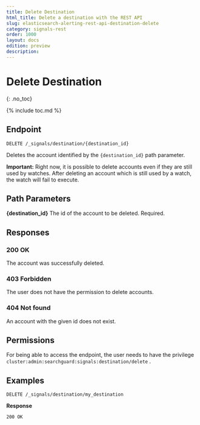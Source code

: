 ```yaml
---
title: Delete Destination
html_title: Delete a destination with the REST API
slug: elasticsearch-alerting-rest-api-destination-delete
category: signals-rest
order: 1000
layout: docs
edition: preview
description: 
---
```


<!--- Copyright 2019 floragunn GmbH -->

# Delete Destination
{: .no_toc}

{% include toc.md %}


## Endpoint

```
DELETE /_signals/destination/{destination_id}
```

Deletes the account identified by the `{destination_id}` path parameter. 

**Important:** Right now, it is possible to delete accounts even if they are still used by watches. After deleting an account which is still used by a watch, the watch will fail to execute.


## Path Parameters

**{destination_id}** The id of the account to be deleted. Required.

## Responses

### 200 OK

The account was successfully deleted.

### 403 Forbidden

The user does not have the permission to delete accounts. 

### 404 Not found

An account with the given id does not exist.



## Permissions

For being able to access the endpoint, the user needs to have the privilege `cluster:admin:searchguard:signals:destination/delete` .


## Examples

```
DELETE /_signals/destination/my_destination
```


**Response**

```
200 OK
```
